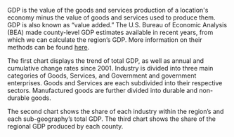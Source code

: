 GDP is the value of the goods and services production of a location's economy minus the value of goods and services used to produce them. GDP is also known as “value added.” The U.S. Bureau of Economic Analysis (BEA) made county-level GDP estimates available in recent years, from which we can calculate the region’s GDP. More information on their methods can be found [here](https://apps.bea.gov/scb/issues/2020/03-march/0320-county-level-gdp.htm).

The first chart displays the trend of total GDP, as well as annual and cumulative change rates since 2001. Industry is divided into three main categories of Goods, Services, and Government and government enterprises. Goods and Services are each subdivided into their respective sectors. Manufactured goods are further divided into durable and non-durable goods.

The second chart shows the share of each industry within the region’s and each sub-geography’s total GDP. The third chart shows the share of the regional GDP produced by each county.

